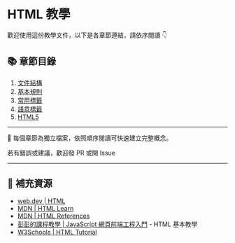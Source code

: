 # HTML 教學

歡迎使用這份教學文件，以下是各章節連結，請依序閱讀 👇

## 📚 章節目錄

1. [文件結構](doc/01-Basic.md)
2. [基本規則](doc/02-Element.md)
3. [常用標籤](doc/03-Common_Tags.md)
4. [語意標籤](doc/04-Semantic_Tag.md)
4. [HTML5](doc/05-HTML5.md)

---

📌 每個章節為獨立檔案，依照順序閱讀可快速建立完整概念。

若有錯誤或建議，歡迎發 PR 或開 Issue 

---

## 🔗 補充資源

* [web.dev | HTML](https://web.dev/html)
* [MDN | HTML Learn](https://developer.mozilla.org/en-US/docs/Learn_web_development/Core/Structuring_content)
* [MDN | HTML References](https://developer.mozilla.org/en-US/docs/Web/HTML)
* [彭彭的課程教學 | JavaScript 網頁前端工程入門](https://training.pada-x.com/javascript-start) - HTML 基本教學
* [W3Schools | HTML Tutorial](https://www.w3schools.com/html/default.asp)
